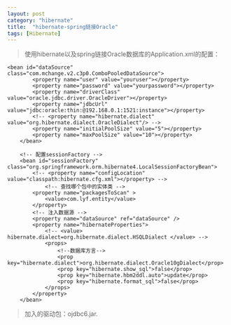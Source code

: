 ```yaml
---
layout: post
category: "hibernate"
title:  "hibernate-spring链接Oracle"
tags: [Hibernate]
---
```


> 使用hibernate以及spring链接Oracle数据库的Application.xml的配置：  

    <bean id="dataSource" class="com.mchange.v2.c3p0.ComboPooledDataSource">
    		<property name="user" value="youruser"></property>
    		<property name="password" value="yourpassword"></property>
    		<property name="driverClass" value="oracle.jdbc.driver.OracleDriver"></property>
    		<property name="jdbcUrl" value="jdbc:oracle:thin:@192.168.0.1:1521:instance"></property>
    		<!-- <property name="hibernate.dialect" value="org.hibernate.dialect.OracleDialect"/> -->
    		<property name="initialPoolSize" value="5"></property>
    		<property name="maxPoolSize" value="10"></property>
    	</bean>
    	
    	<!-- 配置sessionFactory -->
    	<bean id="sessionFactory" class="org.springframework.orm.hibernate4.LocalSessionFactoryBean">
    		<!-- <property name="configLocation" value="classpath:hibernate.cfg.xml"></property> -->	
    			<!-- 查找哪个包中的实体类 -->
    		<property name="packagesToScan" >
    			<value>com.lyf.entity</value>
    		</property>
    		<!-- 注入数据源 -->
    		<property name="dataSource" ref="dataSource" />
    		<property name="hibernateProperties">
    			<!-- <value> hibernate.dialect=org.hibernate.dialect.HSQLDialect </value> -->
    			<props> 
                    <!--数据库方言-->
    				<prop key="hibernate.dialect">org.hibernate.dialect.Oracle10gDialect</prop>
    				<prop key="hibernate.show_sql">false</prop>
    				<prop key="hibernate.hbm2ddl.auto">update</prop>
    				<prop key="hibernate.format_sql">false</prop>
    			</props>
    		</property>
    	</bean>  


> 加入的驱动包：ojdbc6.jar.